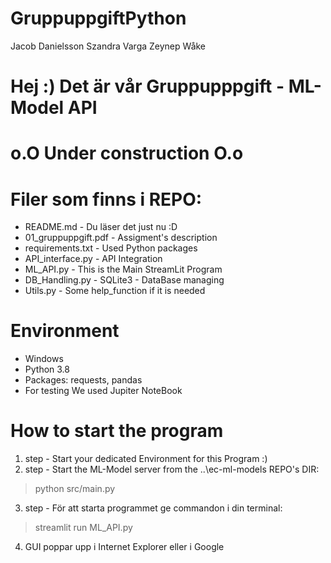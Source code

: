 # GruppuppgiftPython
Jacob Danielsson
Szandra Varga
Zeynep Wåke

# Hej :) Det är vår Gruppupppgift - ML-Model API

# o.O Under construction O.o

# Filer som finns i REPO:
- README.md - Du läser det just nu :D
- 01_gruppuppgift.pdf - Assigment's description
- requirements.txt - Used Python packages
- API_interface.py - API Integration
- ML_API.py - This is the Main StreamLit Program
- DB_Handling.py - SQLite3 - DataBase managing
- Utils.py - Some help_function if it is needed

# Environment
- Windows
- Python 3.8
- Packages: requests, pandas
- For testing We used Jupiter NoteBook


# How to start the program
1. step - Start your dedicated Environment for this Program :)
2. step - Start the ML-Model server from the ..\ec-ml-models REPO's DIR:
> python src/main.py  
3. step - För att starta programmet ge commandon i din terminal:  
> streamlit run ML_API.py
4. GUI poppar upp i Internet Explorer eller i Google


